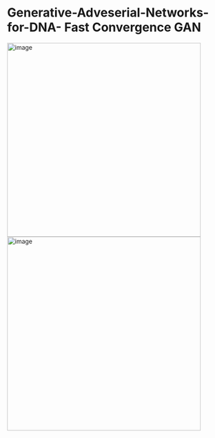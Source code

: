 # Generative-Adveserial-Networks-for-DNA- Fast Convergence GAN

<img width="449" alt="image" src="https://user-images.githubusercontent.com/102439554/163281506-b97217c0-ffcc-4052-9149-4e0b78bc5e92.png">
<img width="449" alt="image" src="https://user-images.githubusercontent.com/102439554/163281518-0f87ccdf-f743-4416-aabb-623fc8d98e74.png">
